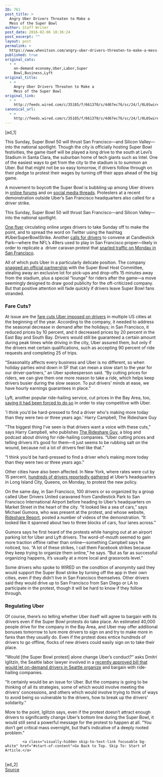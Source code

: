 ```yaml
---
ID: 761
post_title: >
  Angry Uber Drivers Threaten to Make a
  Mess of the Super Bowl
author: Staff Writer
post_date: 2016-02-06 18:36:24
post_excerpt: ""
layout: post
permalink: >
  https://www.whenitson.com/angry-uber-drivers-threaten-to-make-a-mess-of-the-super-bowl/
published: true
original_cats:
  - >
    on-demand economy,Uber,Labor,Super
    Bowl,Business,Lyft
original_title:
  - >
    Angry Uber Drivers Threaten to Make a
    Mess of the Super Bowl
original_link:
  - >
    http://feeds.wired.com/c/35185/f/661370/s/4d67ec76/sc/24/l/0L0Swired0N0C20A160C0A20Cuber0Edrivers0Eprotest0Esan0Efrancisco0Esuper0Ebowl0C/story01.htm
canonical_url:
  - >
    http://feeds.wired.com/c/35185/f/661370/s/4d67ec76/sc/24/l/0L0Swired0N0C20A160C0A20Cuber0Edrivers0Eprotest0Esan0Efrancisco0Esuper0Ebowl0C/story01.htm
---
```

 [ad_1]
<br><div id=""><p>This Sunday, Super Bowl 50 will thrust San Francisco—and Silicon Valley—into the national spotlight. Though the city is officially hosting Super Bowl festivities, the game itself will be played a long drive to the south at Levi’s Stadium in Santa Clara, the suburban home of tech giants such as Intel. One of the easiest ways to get from the city to the stadium is to summon an Uber. But that might not be so easy tomorrow, if drivers follow through on their pledge to protest their wages by turning off their apps ahead of the big game.</p>
<p>A movement to boycott the Super Bowl is bubbling up among Uber drivers in <a href="http://uberpeople.net/threads/where-to-meetup-4-uberstrikesuperbowl.59213/">online forums</a> and on <a href="https://twitter.com/search?q=%23UberSuperBowlStrike&amp;src=typd">social media threads</a>. Protesters at a recent demonstration outside Uber’s San Francisco headquarters also called for a driver strike.</p>
<p data-js="fader" class="pullquote carve fader">
	This Sunday, Super Bowl 50 will thrust San Francisco—and Silicon Valley—into the national spotlight.	<span class="attribution"/>
</p>

<p><a href="https://twitter.com/uber_strike2016/status/695744094316949504">One flyer</a> circulating online urges drivers to take Sunday off to make the point, and to spread the word on Twitter using the hashtag #UberSuperBowlStrike. Another <a href="https://twitter.com/davecraige/status/695711326744674304">calls for drivers</a> to convene at Candlestick Park—where the NFL’s 49ers used to play in San Francisco proper—likely in order to replicate a  driver caravan protest that <a href="http://www.buzzfeed.com/carolineodonovan/uber-drivers-protest-fare-cuts-ahead-of-super-bowl#.alOPLO0Oe">snarled traffic on Monday in San Francisco</a>.</p>
<p>All of which puts Uber in a particularly delicate position. The company <a href="http://www.wired.com/2016/01/silicon-valley-is-taking-over-san-franciscos-super-bowl/">snagged an official partnership</a> with the Super Bowl Host Committee, stealing away an exclusive lot for pick-ups and drop-offs 15 minutes away from the stadium, plus a special “lounge” for riders after the game—a move seemingly designed to draw good publicity for the oft-criticized company. But that positive attention will fade quickly if drivers leave Super Bowl fans stranded.</p>
<h3>Fare Cuts?</h3>
<p>At issue are the <a href="http://www.bloomberg.com/news/articles/2016-01-21/facing-a-price-war-uber-bets-on-volume">fare cuts Uber imposed on drivers</a> in multiple US cities at the beginning of the year. According to the company, it needed to address the seasonal decrease in demand after the holidays; in San Francisco, it reduced prices by 10 percent, and it decreased prices by 20 percent in the East Bay and South Bay. Drivers would still be guaranteed a certain amount during peak times while driving in the city, Uber assured them, but only if the drivers met certain qualifications, such as accepting 90 percent of ride requests and completing 25 of trips.</p>
<p>“Seasonality affects every business and Uber is no different, so when holiday parties wind down in SF that can mean a slow start to the year for our driver-partners,” an Uber spokesperson said. “By cutting prices for riders, we can give them one more reason to take a ride, which helps keep drivers busier during the slow season. To put drivers’ minds at ease, we have hourly earnings guarantees in place.”</p>
<p>Lyft, another popular ride-hailing service, cut prices in the Bay Area, too, <a href="http://www.buzzfeed.com/johanabhuiyan/lyft-matches-ubers-winter-fare-cuts#.qfMwxyKy7">saying it had been forced to do so</a> in order to stay competitive with Uber.</p>
<p data-js="fader" class="pullquote carve fader">
	'I think you’d be hard-pressed to find a driver who's making more today than they were two or three years ago.'	<span class="attribution">Harry Campbell, The Rideshare Guy</span>
</p>

<p>“The biggest thing I’ve seen is that drivers want a voice with these cuts,” says Harry Campbell, who publishes <a href="http://therideshareguy.com/">The Rideshare Guy</a>, a blog and podcast about driving for ride-hailing companies. “Uber cutting prices and telling drivers it’s good for them—it just seems to be rubbing salt on the wound, because not a lot of drivers feel like that.”</p>
<p>“I think you’d be hard-pressed to find a driver who’s making more today than they were two or three years ago.”</p>
<p>Other cities have also been affected. In New York, where rates were cut by 15 percent, <a href="http://www.nytimes.com/2016/02/02/nyregion/uber-drivers-in-new-york-city-protest-fare-cuts.html?_r=1">hundreds of drivers reportedly gathered</a> at Uber’s headquarters in Long Island City, Queens, on Monday, to protest the new policy.</p>
<p>On the same day, in San Francisco, 100 drivers or so organized by a group called Uber Drivers United caravaned from Candlestick Park to San Francisco International Airport before heading to Uber’s headquarters on Market Street in the heart of the city. “It looked like a sea of cars,” says Michael Gumora, who was present at the protest, and whose website, <a href="http://www.ridesharereport.com/">Rideshare Report</a>, posted a number of videos of the demonstration. “It looked like it spanned about two to three blocks of cars, four lanes across.”</p>
<p>Gumora says he first heard of the protests while hanging out at an airport parking lot for Uber and Lyft drivers. The word-of-mouth seemed to gain more traction offline rather than online—something Campbell says he noticed, too. “A lot of these strikes, I call them Facebook strikes because they keep trying to organize them online,” he says. “But as far as successful organizing happens, it’s usually at a more local and grassroots level.”</p>
<p>Some drivers who spoke to WIRED on the condition of anonymity said they would support the Super Bowl strike by turning off the app in their own cities, even if they didn’t live in San Francisco themselves. Other drivers said they would drive up to San Francisco from San Diego or LA to participate in the protest, though it will be hard to know if they follow through.</p>
<h3>Regulating Uber</h3>
<p>Of course, there’s no telling whether Uber itself will agree to bargain with its drivers even if the Super Bowl protests do take place. An estimated 40,000 people drive for the company in the Bay Area, and Uber may offer additional bonuses tomorrow to lure more drivers to sign on and try to make more in fares than they usually do. Even if the protest does entice hundreds of drivers to go offline, flocks of new drivers could easily sign on to take their place.</p>



<p>“Would [the Super Bowl protest] alone change Uber’s conduct?” asks Dmitri Iglitzin, the Seattle labor lawyer involved in a <a href="http://www.wired.com/2015/12/inside-seattles-bold-plan-to-let-its-uber-drivers-organize/">recently approved bill that would let on-demand drivers in Seattle organize</a> and bargain with ride-hailing companies.</p>
<p>“It certainly would be an issue for Uber. But the company is going to be thinking of all its strategies, some of which would involve meeting the drivers’ concessions, and others which would involve trying to think of ways to avoid being so vulnerable to the drivers, how to break up the drivers’ solidarity.”</p>
<p>More to the point, Iglitzin says, even if the protest doesn’t attract enough drivers to significantly change Uber’s bottom line during the Super Bowl, it would still send a powerful message for the protest to happen at all. “You don’t get critical mass overnight, but that’s indicative of a deeply rooted problem.”</p>

			<a class="visually-hidden skip-to-text-link focusable bg-white" href="#start-of-content">Go Back to Top. Skip To: Start of Article.</a>

			
</div>
<br>[ad_2]
<br><a href="http://feeds.wired.com/c/35185/f/661370/s/4d67ec76/sc/24/l/0L0Swired0N0C20A160C0A20Cuber0Edrivers0Eprotest0Esan0Efrancisco0Esuper0Ebowl0C/story01.htm">Source </a>